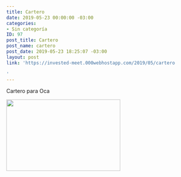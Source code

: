 ```yaml
---
title: Cartero
date: 2019-05-23 00:00:00 -03:00
categories:
- Sin categoría
ID: 97
post_title: Cartero
post_name: cartero
post_date: 2019-05-23 18:25:07 -03:00
layout: post
link: 'https://invested-meet.000webhostapp.com/2019/05/cartero

'
---
```


Cartero para Oca

<img src="https://invested-meet.000webhostapp.com/wp-content/uploads/2019/05/Adobe_Post_20190512_205552.png" width="300" height="188" class="aligncenter size-medium wp-image-53">